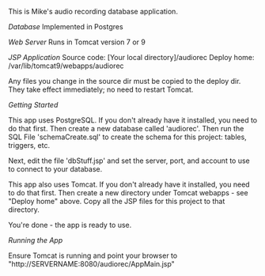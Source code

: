 This is Mike's audio recording database application.

*Database*
Implemented in Postgres

*Web Server*
Runs in Tomcat version 7 or 9

*JSP Application*
Source code: \[Your local directory\]/audiorec
Deploy home: /var/lib/tomcat9/webapps/audiorec

Any files you change in the source dir must be copied to the deploy dir.
They take effect immediately; no need to restart Tomcat.

*Getting Started*

This app uses PostgreSQL. If you don't already have it installed, you need to do that first. Then create a new database called 'audiorec'. Then run the SQL File 'schemaCreate.sql' to create the schema for this project: tables, triggers, etc.

Next, edit the file 'dbStuff.jsp' and set the server, port, and account to use to connect to your database.

This app also uses Tomcat. If you don't already have it installed, you need to do that first. Then create a new directory under Tomcat webapps - see "Deploy home" above. Copy all the JSP files for this project to that directory.

You're done - the app is ready to use.

*Running the App*

Ensure Tomcat is running and point your browser to "http://SERVERNAME:8080/audiorec/AppMain.jsp"
